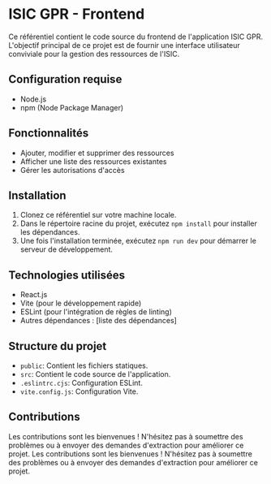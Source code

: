 # ISIC GPR - Frontend

Ce référentiel contient le code source du frontend de l'application ISIC GPR. 
L'objectif principal de ce projet est de fournir une interface utilisateur conviviale pour la gestion des ressources de l'ISIC.

## Configuration requise

- Node.js
- npm (Node Package Manager)

## Fonctionnalités

- Ajouter, modifier et supprimer des ressources
- Afficher une liste des ressources existantes
- Gérer les autorisations d'accès

## Installation

1. Clonez ce référentiel sur votre machine locale.
2. Dans le répertoire racine du projet, exécutez `npm install` pour installer les dépendances.
3. Une fois l'installation terminée, exécutez `npm run dev` pour démarrer le serveur de développement.

## Technologies utilisées

- React.js
- Vite (pour le développement rapide)
- ESLint (pour l'intégration de règles de linting)
- Autres dépendances : [liste des dépendances]

## Structure du projet

- `public`: Contient les fichiers statiques.
- `src`: Contient le code source de l'application.
- `.eslintrc.cjs`: Configuration ESLint.
- `vite.config.js`: Configuration Vite.

## Contributions

Les contributions sont les bienvenues ! N'hésitez pas à soumettre des problèmes ou à envoyer des demandes d'extraction pour améliorer ce projet.
Les contributions sont les bienvenues ! N'hésitez pas à soumettre des problèmes ou à envoyer des demandes d'extraction pour améliorer ce projet.
